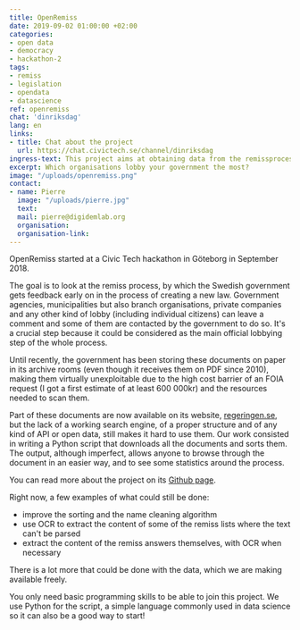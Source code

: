 ```yaml
---
title: OpenRemiss
date: 2019-09-02 01:00:00 +02:00
categories:
- open data
- democracy
- hackathon-2
tags:
- remiss
- legislation
- opendata
- datascience
ref: openremiss
chat: 'dinriksdag'
lang: en
links:
- title: Chat about the project
  url: https://chat.civictech.se/channel/dinriksdag
ingress-text: This project aims at obtaining data from the remissprocess (formal lobbying in the Swedish legislation process) and reusing it.
excerpt: Which organisations lobby your government the most?
image: "/uploads/openremiss.png"
contact:
- name: Pierre
  image: "/uploads/pierre.jpg"
  text:
  mail: pierre@digidemlab.org
  organisation:
  organisation-link:
---
```


OpenRemiss started at a Civic Tech hackathon in Göteborg in September 2018.

The goal is to look at the remiss process, by which the Swedish government gets feedback early on in the process of creating a new law. Government agencies, municipalities but also branch organisations, private companies and any other kind of lobby (including individual citizens) can leave a comment and some of them are contacted by the government to do so. It's a crucial step because it could be considered as the main official lobbying step of the whole process.

Until recently, the government has been storing these documents on paper in its archive rooms (even though it receives them on PDF since 2010), making them virtually unexploitable due to the high cost barrier of an FOIA request (I got a first estimate of at least 600 000kr) and the resources needed to scan them.

Part of these documents are now available on its website, [regeringen.se](regeringen.se/remisser), but the lack of a working search engine, of a proper structure and of any kind of API or open data, still makes it hard to use them.
Our work consisted in writing a Python script that downloads all the documents and sorts them. The output, although imperfect, allows anyone to browse through the document in an easier way, and to see some statistics around the process.

You can read more about the project on its [Github page](https://github.com/DinRiksdag/OpenRemiss).

Right now, a few examples of what could still be done:
*	improve the sorting and the name cleaning algorithm
*	use OCR to extract the content of some of the remiss lists where the text can't be parsed
*	extract the content of the remiss answers themselves, with OCR when necessary

There is a lot more that could be done with the data, which we are making available freely.

You only need basic programming skills to be able to join this project. We use Python for the script, a simple language commonly used in data science so it can also be a good way to start!
